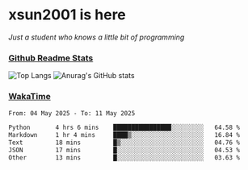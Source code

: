 # xsun2001 is here

*Just a student who knows a little bit of programming*

### [Github Readme Stats](https://github.com/anuraghazra/github-readme-stats)

![Top Langs](https://github-readme-stats.vercel.app/api/top-langs/?username=xsun2001&layout=compact&theme=radical) ![Anurag's GitHub stats](https://github-readme-stats.vercel.app/api?username=xsun2001&show_icons=true&theme=radical)

### [WakaTime](https://wakatime.com)

<!--START_SECTION:waka-->

```txt
From: 04 May 2025 - To: 11 May 2025

Python       4 hrs 6 mins    ████████████████░░░░░░░░░   64.58 %
Markdown     1 hr 4 mins     ████▒░░░░░░░░░░░░░░░░░░░░   16.84 %
Text         18 mins         █▒░░░░░░░░░░░░░░░░░░░░░░░   04.76 %
JSON         17 mins         █░░░░░░░░░░░░░░░░░░░░░░░░   04.53 %
Other        13 mins         █░░░░░░░░░░░░░░░░░░░░░░░░   03.63 %
```

<!--END_SECTION:waka-->
